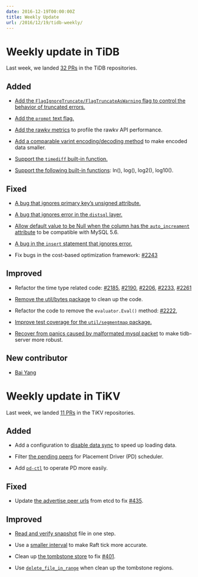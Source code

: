 ```yaml
---
date: 2016-12-19T00:00:00Z
title: Weekly Update
url: /2016/12/19/tidb-weekly/
---
```


# Weekly update in TiDB
Last week, we landed [32 PRs](https://github.com/pingcap/tidb/pulls?utf8=%E2%9C%93&q=is%3Apr%20is%3Amerged%20merged%3A2016-12-12..2016-12-18) in the TiDB repositories.

## Added

+ [Add the `FlagIgnoreTruncate/FlagTruncateAsWarning` flag to control the behavior of truncated errors.](https://github.com/pingcap/tidb/pull/2212)

+ [Add the `prompt` text flag.](https://github.com/pingcap/tidb/pull/2227)

+ [Add the rawkv metrics](https://github.com/pingcap/tidb/pull/2228) to profile the rawkv API performance.

+ [Add a comparable varint encoding/decoding method](https://github.com/pingcap/tidb/pull/2236) to make encoded data smaller.

+ [Support the `timediff` built-in function.](https://github.com/pingcap/tidb/pull/2249)

+ [Support the following built-in functions](https://github.com/pingcap/tidb/pull/2258): ln(), log(), log2(), log10().

## Fixed

+ [A bug that ignores primary key’s unsigned attribute.](https://github.com/pingcap/tidb/pull/2222)

+ [A bug that ignores error in the `distsql` layer.](https://github.com/pingcap/tidb/pull/2226)

+ [Allow default value to be Null when the column has the `auto_increament` attribute](https://github.com/pingcap/tidb/pull/2230) to be compatible with MySQL 5.6.

+ [A bug in the `insert` statement that ignores error.](https://github.com/pingcap/tidb/pull/2241)

+ Fix bugs in the cost-based optimization framework: [#2243](https://github.com/pingcap/tidb/pull/2243)

## Improved

+ Refactor the time type related code: [#2185](https://github.com/pingcap/tidb/pull/2185), [#2190](https://github.com/pingcap/tidb/pull/2190), [#2206](https://github.com/pingcap/tidb/pull/2206), [#2233](https://github.com/pingcap/tidb/pull/2233), [#2261](https://github.com/pingcap/tidb/pull/2261)

+ [Remove the util/bytes package](https://github.com/pingcap/tidb/pull/2221) to clean up the code.

+ Refactor the code to remove the `evaluator.Eval()` method: [#2222](https://github.com/pingcap/tidb/pull/2222), 

+ [Improve test coverage for the `util/segmentmap` package.](https://github.com/pingcap/tidb/pull/2235)

+ [Recover from panics caused by malformated mysql packet](https://github.com/pingcap/tidb/pull/2267) to make tidb-server more robust.

## New contributor

+ [Bai Yang](https://github.com/hamo)

# Weekly update in TiKV

Last week, we landed [11 PRs](https://github.com/search?utf8=%E2%9C%93&q=repo%3Apingcap%2Ftikv+repo%3Apingcap%2Fpd+is%3Apr+is%3Amerged+merged%3A2016-12-11..2016-12-17&type=Issues&ref=searchresults) in the TiKV repositories.

## Added

+ Add a configuration to [disable data sync](https://github.com/pingcap/tikv/pull/1369) to speed up loading data. 

+ Filter [the pending peers](https://github.com/pingcap/pd/pull/421) for Placement Driver (PD) scheduler. 

+ Add [`pd-ctl`](https://github.com/pingcap/pd/pull/431) to operate PD more easily.

## Fixed

+ Update [the advertise peer urls](https://github.com/pingcap/pd/pull/438) from etcd to fix [#435](https://github.com/pingcap/pd/issues/435).

## Improved

+ [Read and verify snapshot](https://github.com/pingcap/tikv/pull/1381) file in one step. 

+ Use a [smaller interval](https://github.com/pingcap/tikv/pull/1401) to make Raft tick more accurate. 

+ Clean up [the tombstone store](https://github.com/pingcap/pd/issues/428) to fix [#401](https://github.com/pingcap/pd/issues/401).

+ Use [`delete_file_in_range`](https://github.com/pingcap/tikv/pull/1409) when clean up the tombstone regions.


